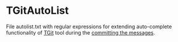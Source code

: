 # TGitAutoList

File autolist.txt with regular expressions for extending auto-complete functionality of [TGit](https://tortoisegit.org/) tool during the [committing the messages](https://tortoisegit.org/docs/tortoisegit/tgit-dug-commit.html#tgit-dug-commit-log).
